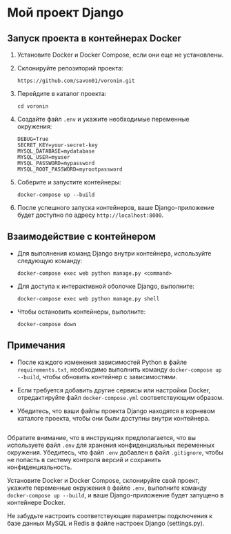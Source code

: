 # Мой проект Django

 ## Запуск проекта в контейнерах Docker

 1. Установите Docker и Docker Compose, если они еще не установлены.

 2. Склонируйте репозиторий проекта:

    ```
    https://github.com/savon01/voronin.git
    ```

 3. Перейдите в каталог проекта:

    ```
    cd voronin
    ```

 4. Создайте файл `.env` и укажите необходимые переменные окружения:

    ```
    DEBUG=True
    SECRET_KEY=your-secret-key
    MYSQL_DATABASE=mydatabase
    MYSQL_USER=myuser
    MYSQL_PASSWORD=mypassword
    MYSQL_ROOT_PASSWORD=myrootpassword
    ```

 5. Соберите и запустите контейнеры:

    ```
    docker-compose up --build
    ```

 6. После успешного запуска контейнеров, ваше Django-приложение будет доступно по адресу `http://localhost:8000`.

 ## Взаимодействие с контейнером

 - Для выполнения команд Django внутри контейнера, используйте следующую команду:

   ```
   docker-compose exec web python manage.py <command>
   ```

 - Для доступа к интерактивной оболочке Django, выполните:

   ```
   docker-compose exec web python manage.py shell
   ```

 - Чтобы остановить контейнеры, выполните:

   ```
   docker-compose down
   ```

 ## Примечания

 - После каждого изменения зависимостей Python в файле `requirements.txt`, необходимо выполнить команду `docker-compose up --build`, чтобы обновить контейнер с зависимостями.

 - Если требуется добавить другие сервисы или настройки Docker, отредактируйте файл `docker-compose.yml` соответствующим образом.

 - Убедитесь, что ваши файлы проекта Django находятся в корневом каталоге проекта, чтобы они были доступны внутри контейнера.
 ```
```

Обратите внимание, что в инструкциях предполагается, что вы используете файл `.env` для хранения конфиденциальных переменных окружения. Убедитесь, что файл `.env` добавлен в файл `.gitignore`, чтобы не попасть в систему контроля версий и сохранить конфиденциальность.

Установите Docker и Docker Compose, склонируйте свой проект, укажите переменные окружения в файле `.env`, выполните команду `docker-compose up --build`, и ваше Django-приложение будет запущено в контейнере Docker.

Не забудьте настроить соответствующие параметры подключения к базе данных MySQL и Redis в файле настроек Django (settings.py).